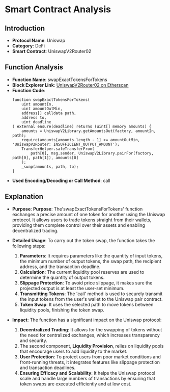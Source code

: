 # Smart Contract Analysis

## Introduction

- **Protocol Name**: Uniswap
- **Category**: DeFi
- **Smart Contract**: UniswapV2Router02

## Function Analysis

- **Function Name**: swapExactTokensForTokens
- **Block Explorer Link**: [UniswapV2Router02 on Etherscan](https://etherscan.io/address/0x7a250d5630b4cf539739df2c5dacab0102540a6b#code)
- **Function Code**:
    ```solidity
    function swapExactTokensForTokens(
        uint amountIn,
        uint amountOutMin,
        address[] calldata path,
        address to,
        uint deadline
    ) external ensure(deadline) returns (uint[] memory amounts) {
        amounts = UniswapV2Library.getAmountsOut(factory, amountIn, path);
        require(amounts[amounts.length - 1] >= amountOutMin, 'UniswapV2Router: INSUFFICIENT_OUTPUT_AMOUNT');
        TransferHelper.safeTransferFrom(
            path[0], msg.sender, UniswapV2Library.pairFor(factory, path[0], path[1]), amounts[0]
        );
        _swap(amounts, path, to);
    }
    ```
- **Used Encoding/Decoding or Call Method**: call

## Explanation

- **Purpose**:
   **Purpose**: The'swapExactTokensForTokens' function exchanges a precise amount of one token for another using the Uniswap protocol. It allows users to trade tokens straight from their wallets, providing them complete control over their assets and enabling decentralized trading.
      
- **Detailed Usage**:
   To carry out the token swap, the function takes the following steps:
   1. **Parameters**: It requires parameters like the quantity of input tokens, the minimum number of output tokens, the swap path, the recipient address, and the transaction deadline.
    2. **Calculation**: The current liquidity pool reserves are used to determine the quantity of output tokens.
    3. **Slippage Protection**: To avoid price slippage, it makes sure the projected output is at least the user-set minimum.
    4. **Transmitting Tokens**: The 'call' method is used to securely transmit the input tokens from the user's wallet to the Uniswap pair contract.
    5. **Token Swap**: It uses the selected path to move tokens between liquidity pools, finishing the token swap.

- **Impact**:
    The function has a significant impact on the Uniswap protocol:
    1. **Decentralized Trading**: It allows for the swapping of tokens without the need for centralized exchanges, which increases transparency and security.
    2. The second component, **Liquidity Provision**, relies on liquidity pools that encourage users to add liquidity to the market.
    3. **User Protection**: To protect users from poor market conditions and front-running threats, it integrates features like slippage protection and transaction deadlines.
    4. **Ensuring Efficacy and Scalability**: It helps the Uniswap protocol scale and handle large numbers of transactions by ensuring that token swaps are executed efficiently and at low cost.
